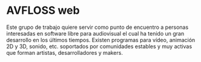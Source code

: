 # AVFLOSS web
<p>
Este grupo de trabajo quiere servir como punto de encuentro a personas interesadas en software libre para audiovisual el cual ha tenido un gran desarrollo en los últimos tiempos. Existen programas para vídeo, animación 2D y 3D, sonido, etc. soportados por comunidades estables y muy activas que forman artistas, desarrolladores y makers.
</p>